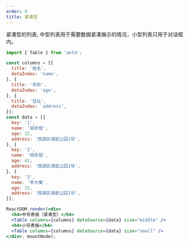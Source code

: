 ```yaml
---
order: 9
title: 紧凑型
---
```


紧凑型的列表, 中型列表用于需要数据紧凑展示的情况，小型列表只用于对话框内。

````jsx
import { Table } from 'antd';

const columns = [{
  title: '姓名',
  dataIndex: 'name',
}, {
  title: '年龄',
  dataIndex: 'age',
}, {
  title: '住址',
  dataIndex: 'address',
}];
const data = [{
  key: '1',
  name: '胡彦斌',
  age: 32,
  address: '西湖区湖底公园1号',
}, {
  key: '2',
  name: '胡彦祖',
  age: 42,
  address: '西湖区湖底公园1号',
}, {
  key: '3',
  name: '李大嘴',
  age: 32,
  address: '西湖区湖底公园1号',
}];

ReactDOM.render(<div>
  <h4>中号表格（紧凑型）</h4>
  <Table columns={columns} dataSource={data} size="middle" />
  <h4>小号表格</h4>
  <Table columns={columns} dataSource={data} size="small" />
</div>, mountNode);
````

<style>#components-table-demo-size h4 { margin-bottom: 16px; }</style>
